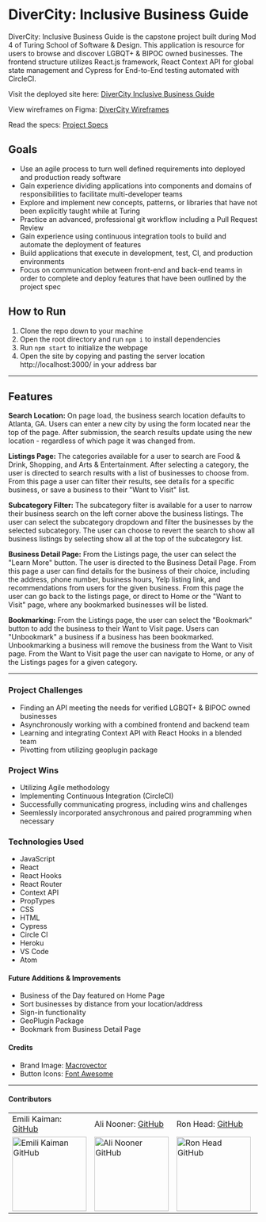 # DiverCity: Inclusive Business Guide

DiverCity: Inclusive Business Guide is the capstone project built during Mod 4 of Turing School of Software & Design. This application is resource for users to browse and discover LGBQT+ & BIPOC owned businesses. The frontend structure utilizes React.js framework, React Context API for global state management and Cypress for End-to-End testing automated with CircleCI.

Visit the deployed site here: [DiverCity Inclusive Business Guide](https://divercity-guide.herokuapp.com/)

View wireframes on Figma: [DiverCity Wireframes](https://www.figma.com/file/SQRw2Z6wwgakXw99JE2BJE/DiverCity%3A-Inclusive-Business-Guide?node-id=0%3A1)

Read the specs: [Project Specs](https://mod4.turing.edu/projects/capstone/)

## Goals

- Use an agile process to turn well defined requirements into deployed and production ready software
- Gain experience dividing applications into components and domains of responsibilities to facilitate multi-developer teams
- Explore and implement new concepts, patterns, or libraries that have not been explicitly taught while at Turing
- Practice an advanced, professional git workflow including a Pull Request Review
- Gain experience using continuous integration tools to build and automate the deployment of features
- Build applications that execute in development, test, CI, and production environments
- Focus on communication between front-end and back-end teams in order to complete and deploy features that have been outlined by the project spec

## How to Run

1. Clone the repo down to your machine
3. Open the root directory and run `npm i` to install dependencies
4. Run `npm start` to initialize the webpage
5. Open the site by copying and pasting the server location http://localhost:3000/ in your address bar

---

## Features

**Search Location:**
On page load, the business search location defaults to Atlanta, GA. Users can enter a new city by using the form located near the top of the page. After submission, the search results update using the new location - regardless of which page it was changed from.

**Listings Page:**
The categories available for a user to search are Food & Drink, Shopping, and Arts & Entertainment. After selecting a category, the user is directed to search results with a list of businesses to choose from. From this page a user can filter their results, see details for a specific business, or save a business to their "Want to Visit" list. 

**Subcategory Filter:**
The subcategory filter is available for a user to narrow their business search on the left corner above the business listings. The user can select the subcategory dropdown and filter the businesses by the selected subcategory. The user can choose to revert the search to show all business listings by selecting show all at the top of the subcategory list.

**Business Detail Page:**
From the Listings page, the user can select the "Learn More" button. The user is directed to the Business Detail Page. From this page a user can find details for the business of their choice, including the address, phone number, business hours, Yelp listing link, and recommendations from users for the given business. From this page the user can go back to the listings page, or direct to Home or the "Want to Visit" page, where any bookmarked businesses will be listed.

**Bookmarking:**
From the Listings page, the user can select the "Bookmark" button to add the business to their Want to Visit page. Users can "Unbookmark" a business if a business has been bookmarked. Unbookmarking a business will remove the business from the Want to Visit page. From the Want to Visit page the user can navigate to Home, or any of the Listings pages for a given category.

---

### Project Challenges
- Finding an API meeting the needs for verified LGBQT+ & BIPOC owned businesses
- Asynchronously working with a combined frontend and backend team 
- Learning and integrating Context API with React Hooks in a blended team
- Pivotting from utilizing geoplugin package 

### Project Wins
- Utilizing Agile methodology 
- Implementing Continuous Integration (CircleCI)
- Successfully communicating progress, including wins and challenges
- Seemlessly incorporated ansychronous and paired programming when necessary

### Technologies Used
- JavaScript
- React
- React Hooks
- React Router
- Context API
- PropTypes
- CSS
- HTML
- Cypress
- Circle CI
- Heroku
- VS Code
- Atom

#### Future Additions & Improvements
- Business of the Day featured on Home Page
- Sort businesses by distance from your location/address
- Sign-in functionality
- GeoPlugin Package
- Bookmark from Business Detail Page

#### Credits
- Brand Image: [Macrovector](https://www.vecteezy.com/vector-art/4454727-social-diversity-people-composition)
- Button Icons: [Font Awesome](https://fontawesome.com/icons) 
---

#### Contributors
<table>
    <tr>
        <td> Emili Kaiman: <a href="https://github.com/Ekaiman">GitHub</td>
        <td> Ali Nooner: <a href="https://github.com/AliNooner">GitHub</td>
        <td> Ron Head: <a href="https://github.com/RonLHead">GitHub</td>
        <td> Kim Ward: <a href="https://github.com/kmewrd">GitHub</td>
        <td> Casey Halstead: <a href="https://github.com/chalstead16">Github</td>
    </tr>
 <td><img src="https://avatars.githubusercontent.com/u/93098905?v=4" alt="Emili Kaiman GitHub"
 width="150" height="auto" /></td>
 <td><img src="https://avatars.githubusercontent.com/u/92279624?v=4" alt="Ali Nooner GitHub"
 width="150" height="auto" /></td>
 <td><img src="https://avatars.githubusercontent.com/u/92322028?v=4" alt="Ron Head GitHub"
 width="150" height="auto" /></td>
 <td><img src="https://avatars.githubusercontent.com/u/79027364?v=4" alt="Kim Ward GitHub"
 width="150" height="auto" /></td>
 <td><img src="https://avatars.githubusercontent.com/u/91504411?v=4" alt="Casey Halstead GitHub"
 width="150" height="auto" /></td>
</table>